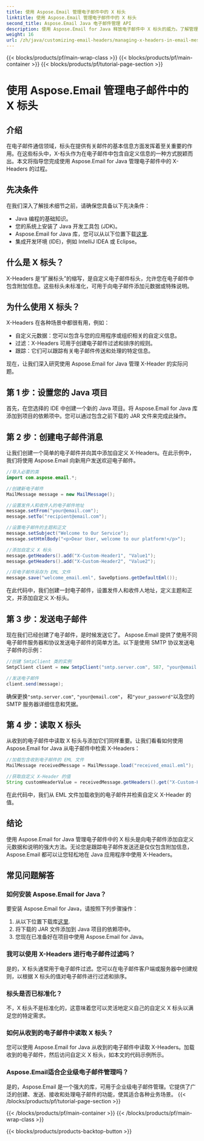 ```yaml
---
title: 使用 Aspose.Email 管理电子邮件中的 X 标头
linktitle: 使用 Aspose.Email 管理电子邮件中的 X 标头
second_title: Aspose.Email Java 电子邮件管理 API
description: 使用 Aspose.Email for Java 释放电子邮件中 X 标头的威力。了解管理自定义元数据并增强电子邮件处理。
weight: 16
url: /zh/java/customizing-email-headers/managing-x-headers-in-email-messages/
---
```


{{< blocks/products/pf/main-wrap-class >}}
{{< blocks/products/pf/main-container >}}
{{< blocks/products/pf/tutorial-page-section >}}

# 使用 Aspose.Email 管理电子邮件中的 X 标头


## 介绍

在电子邮件通信领域，标头在提供有关邮件的基本信息方面发挥着至关重要的作用。在这些标头中，X-标头作为在电子邮件中包含自定义信息的一种方式脱颖而出。本文将指导您完成使用 Aspose.Email for Java 管理电子邮件中的 X-Headers 的过程。

## 先决条件

在我们深入了解技术细节之前，请确保您具备以下先决条件：

- Java 编程的基础知识。
- 您的系统上安装了 Java 开发工具包 (JDK)。
-  Aspose.Email for Java 库，您可以从以下位置下载[这里](https://releases.aspose.com/email/java/).
- 集成开发环境 (IDE)，例如 IntelliJ IDEA 或 Eclipse。

## 什么是 X 标头？

X-Headers 是“扩展标头”的缩写，是自定义电子邮件标头，允许您在电子邮件中包含附加信息。这些标头未标准化，可用于向电子邮件添加元数据或特殊说明。

## 为什么使用 X 标头？

X-Headers 在各种场景中都很有用，例如：

- 自定义元数据：您可以包含与您的应用程序或组织相关的自定义信息。
- 过滤：X-Headers 可用于创建电子邮件过滤和排序的规则。
- 跟踪：它们可以跟踪有关电子邮件传送和处理的特定信息。

现在，让我们深入研究使用 Aspose.Email for Java 管理 X-Header 的实际问题。

## 第 1 步：设置您的 Java 项目

首先，在您选择的 IDE 中创建一个新的 Java 项目。将 Aspose.Email for Java 库添加到项目的依赖项中。您可以通过包含之前下载的 JAR 文件来完成此操作。

## 第 2 步：创建电子邮件消息

让我们创建一个简单的电子邮件并向其中添加自定义 X-Headers。在此示例中，我们将使用 Aspose.Email 向新用户发送欢迎电子邮件。

```java
//导入必要的类
import com.aspose.email.*;

//创建新电子邮件
MailMessage message = new MailMessage();

//设置发件人和收件人的电子邮件地址
message.setFrom("your@email.com");
message.setTo("recipient@email.com");

//设置电子邮件的主题和正文
message.setSubject("Welcome to Our Service");
message.setHtmlBody("<p>Dear User, welcome to our platform!</p>");

//添加自定义 X 标头
message.getHeaders().add("X-Custom-Header1", "Value1");
message.getHeaders().add("X-Custom-Header2", "Value2");

//将电子邮件另存为 EML 文件
message.save("welcome_email.eml", SaveOptions.getDefaultEml());
```

在此代码中，我们创建一封电子邮件，设置发件人和收件人地址，定义主题和正文，并添加自定义 X-标头。

## 第 3 步：发送电子邮件

现在我们已经创建了电子邮件，是时候发送它了。 Aspose.Email 提供了使用不同电子邮件服务器和协议发送电子邮件的简单方法。以下是使用 SMTP 协议发送电子邮件的示例：

```java
//创建 SmtpClient 类的实例
SmtpClient client = new SmtpClient("smtp.server.com", 587, "your@email.com", "your_password");

//发送电子邮件
client.send(message);
```

确保更换`"smtp.server.com"`, `"your@email.com"`， 和`"your_password"`以及您的 SMTP 服务器详细信息和凭据。

## 第 4 步：读取 X 标头

从收到的电子邮件中读取 X 标头与添加它们同样重要。让我们看看如何使用 Aspose.Email for Java 从电子邮件中检索 X-Headers：

```java
//加载包含收到电子邮件的 EML 文件
MailMessage receivedMessage = MailMessage.load("received_email.eml");

//获取自定义 X-Header 的值
String customHeaderValue = receivedMessage.getHeaders().get("X-Custom-Header1");
```

在此代码中，我们从 EML 文件加载收到的电子邮件并检索自定义 X-Header 的值。

## 结论

使用 Aspose.Email for Java 管理电子邮件中的 X 标头是向电子邮件添加自定义元数据和说明的强大方法。无论您是跟踪电子邮件发送还是仅仅包含附加信息，Aspose.Email 都可以让您轻松地在 Java 应用程序中使用 X-Headers。

## 常见问题解答

### 如何安装 Aspose.Email for Java？

要安装 Aspose.Email for Java，请按照下列步骤操作：
1. 从以下位置下载库[这里](https://releases.aspose.com/email/java/).
2. 将下载的 JAR 文件添加到 Java 项目的依赖项中。
3. 您现在已准备好在项目中使用 Aspose.Email for Java。

### 我可以使用 X-Headers 进行电子邮件过滤吗？

是的，X 标头通常用于电子邮件过滤。您可以在电子邮件客户端或服务器中创建规则，以根据 X 标头的值对电子邮件进行过滤和排序。

### 标头是否已标准化？

不，X 标头不是标准化的，这意味着您可以灵活地定义自己的自定义 X 标头以满足您的特定需求。

### 如何从收到的电子邮件中读取 X 标头？

您可以使用 Aspose.Email for Java 从收到的电子邮件中读取 X-Headers。加载收到的电子邮件，然后访问自定义 X 标头，如本文的代码示例所示。

### Aspose.Email适合企业级电子邮件管理吗？

是的，Aspose.Email 是一个强大的库，可用于企业级电子邮件管理。它提供了广泛的创建、发送、接收和处理电子邮件的功能，使其适合各种业务场景。
{{< /blocks/products/pf/tutorial-page-section >}}

{{< /blocks/products/pf/main-container >}}
{{< /blocks/products/pf/main-wrap-class >}}

{{< blocks/products/products-backtop-button >}}

